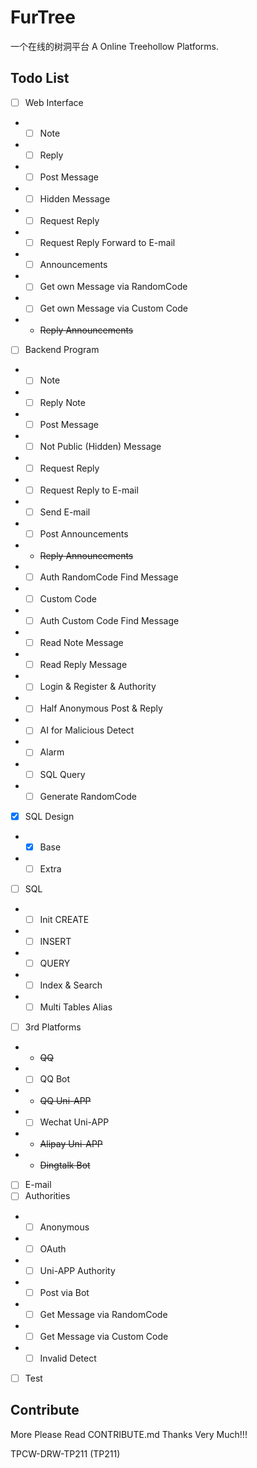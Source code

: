 # FurTree
一个在线的树洞平台
A Online Treehollow Platforms.
## Todo List
- [ ] Web Interface
- - [ ] Note
- - [ ] Reply
- - [ ] Post Message
- - [ ] Hidden Message
- - [ ] Request Reply
- - [ ] Request Reply Forward to E-mail
- - [ ] Announcements
- - [ ] Get own Message via RandomCode
- - [ ] Get own Message via Custom Code
- - ~~Reply Announcements~~
- [ ] Backend Program
- - [ ] Note
- - [ ] Reply Note
- - [ ] Post Message
- - [ ] Not Public (Hidden) Message
- - [ ] Request Reply
- - [ ] Request Reply to E-mail
- - [ ] Send E-mail
- - [ ] Post Announcements
- - ~~Reply Announcements~~
- - [ ] Auth RandomCode Find Message
- - [ ] Custom Code
- - [ ] Auth Custom Code Find Message
- - [ ] Read Note Message
- - [ ] Read Reply Message
- - [ ] Login & Register & Authority
- - [ ] Half Anonymous Post & Reply
- - [ ] AI for Malicious Detect
- - [ ] Alarm
- - [ ] SQL Query
- - [ ] Generate RandomCode
- [X] SQL Design
- - [X] Base
- - [ ] Extra
- [ ] SQL
- - [ ] Init CREATE
- - [ ] INSERT
- - [ ] QUERY
- - [ ] Index & Search
- - [ ] Multi Tables Alias
- [ ] 3rd Platforms
- - ~~QQ~~
- - [ ] QQ Bot
- - ~~QQ Uni-APP~~
- - [ ] Wechat Uni-APP
- - ~~Alipay Uni-APP~~
- - ~~Dingtalk Bot~~
- [ ] E-mail
- [ ] Authorities
- - [ ] Anonymous
- - [ ] OAuth
- - [ ] Uni-APP Authority
- - [ ] Post via Bot
- - [ ] Get Message via RandomCode
- - [ ] Get Message via Custom Code
- - [ ] Invalid Detect
- [ ] Test
## Contribute
More Please Read CONTRIBUTE.md
Thanks Very Much!!!
  
TPCW-DRW-TP211 (TP211)